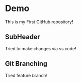 # Demo

This is my First GitHub repository!

## SubHeader

Tried to make changes via vs code!

## Git Branching

Tried feature branch!